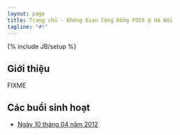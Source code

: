 ```yaml
---
layout: page
title: Trang chủ - Không Gian Cộng Đồng FOSS @ Hà Nội
tagline: "#!"
---
```

{% include JB/setup %}

## Giới thiệu

FIXME

## Các buổi sinh hoạt

* [Ngày 10 tháng 04 năm 2012](/Activities/2012/04/12/2012-04-10_minutes/)
